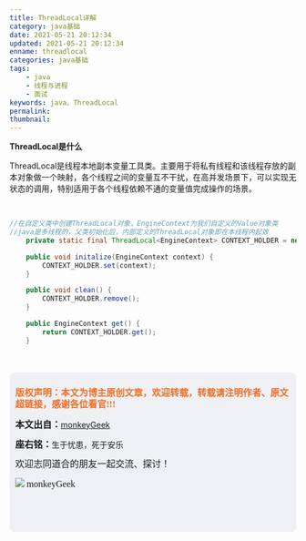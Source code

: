 ```yaml
---
title: ThreadLocal详解
category: java基础
date: 2021-05-21 20:12:34
updated: 2021-05-21 20:12:34
enname: threadlocal
categories: java基础
tags:
	- java
	- 线程与进程
	- 面试
keywords: java、ThreadLocal
permalink:
thumbnail:
---
```


**ThreadLocal是什么**

ThreadLocal是线程本地副本变量工具类。<!--more-->主要用于将私有线程和该线程存放的副本对象做一个映射，各个线程之间的变量互不干扰，在高并发场景下，可以实现无状态的调用，特别适用于各个线程依赖不通的变量值完成操作的场景。





</br>

```java
//在自定义类中创建ThreadLocal对象，EngineContext为我们自定义的Value对象类
//java是多线程的，父类初始化后，内部定义的ThreadLocal对象即在本线程内起效
    private static final ThreadLocal<EngineContext> CONTEXT_HOLDER = new ThreadLocal<>();

    public void initalize(EngineContext context) {
        CONTEXT_HOLDER.set(context);
    }

    public void clean() {
        CONTEXT_HOLDER.remove();
    }

    public EngineContext get() {
        return CONTEXT_HOLDER.get();
    }
```









</br>

</br>

<script>
var _hmt = _hmt || [];
(function() {
  var hm = document.createElement("script");
  hm.src = "https://hm.baidu.com/hm.js?2f798e6b269c8a40f12bef25d7f1876d";
  var s = document.getElementsByTagName("script")[0]; 
  s.parentNode.insertBefore(hm, s);
})();
</script>

<div style="height:260px; background-color:rgb(238,240,244); padding:10px;border-radius:10px;">
    <p style="color:#f36c21;font:bold 16px/20px 'kaiTi';">
      版权声明：本文为博主原创文章，欢迎转载，转载请注明作者、原文超链接，感谢各位看官!!!
    </p>
    <p>
      <span style="font:bold 16px/20px 'kaiTi';">本文出自：</span><a href="https://monkeyGeek369.github.io">monkeyGeek</a> 
    </p>
    <p>
      <span style="font:bold 16px/20px 'kaiTi';">座右铭：</span><span>生于忧患，死于安乐</span> 
    </p>
    <p>
      <span style="font:16px/20px 'kaiTi';">欢迎志同道合的朋友一起交流、探讨！</span> 
    </p>
    <img style="height:auto; width:auto;flot:left;" src="../../../../image/monkey64.png" /><span style="font:16px/20px 'kaiTi';flot:left;">   monkeyGeek</span>


